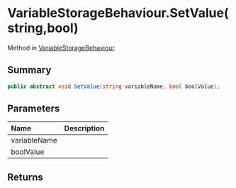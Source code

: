 # VariableStorageBehaviour.SetValue(string,bool)

Method in [VariableStorageBehaviour](/api/csharp/yarn.unity.variablestoragebehaviour.md)

## Summary



```csharp
public abstract void SetValue(string variableName, bool boolValue);
```

## Parameters

|Name|Description|
|:---|:---|
|variableName||
|boolValue||

## Returns



